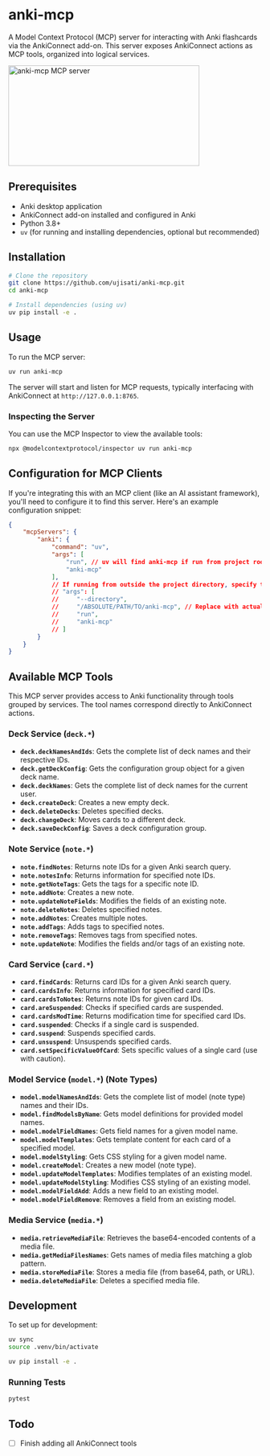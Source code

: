 # anki-mcp

A Model Context Protocol (MCP) server for interacting with Anki flashcards via the AnkiConnect add-on. This server exposes AnkiConnect actions as MCP tools, organized into logical services.

<a href="https://glama.ai/mcp/servers/@ujisati/anki-mcp">
  <img width="380" height="200" src="https://glama.ai/mcp/servers/@ujisati/anki-mcp/badge" alt="anki-mcp MCP server" />
</a>

## Prerequisites

- Anki desktop application
- AnkiConnect add-on installed and configured in Anki
- Python 3.8+
- `uv` (for running and installing dependencies, optional but recommended)

## Installation

```bash
# Clone the repository
git clone https://github.com/ujisati/anki-mcp.git
cd anki-mcp

# Install dependencies (using uv)
uv pip install -e .
```

## Usage

To run the MCP server:

```bash
uv run anki-mcp
```

The server will start and listen for MCP requests, typically interfacing with AnkiConnect at `http://127.0.0.1:8765`.

### Inspecting the Server

You can use the MCP Inspector to view the available tools:

```bash
npx @modelcontextprotocol/inspector uv run anki-mcp
```

## Configuration for MCP Clients

If you're integrating this with an MCP client (like an AI assistant framework), you'll need to configure it to find this server. Here's an example configuration snippet:

```json
{
    "mcpServers": {
        "anki": {
            "command": "uv",
            "args": [
                "run", // uv will find anki-mcp if run from project root
                "anki-mcp"
            ],
            // If running from outside the project directory, specify the path:
            // "args": [
            //     "--directory",
            //     "/ABSOLUTE/PATH/TO/anki-mcp", // Replace with actual path
            //     "run",
            //     "anki-mcp"
            // ]
        }
    }
}
```

## Available MCP Tools

This MCP server provides access to Anki functionality through tools grouped by services. The tool names correspond directly to AnkiConnect actions.

### Deck Service (`deck.*`)
- **`deck.deckNamesAndIds`**: Gets the complete list of deck names and their respective IDs.
- **`deck.getDeckConfig`**: Gets the configuration group object for a given deck name.
- **`deck.deckNames`**: Gets the complete list of deck names for the current user.
- **`deck.createDeck`**: Creates a new empty deck.
- **`deck.deleteDecks`**: Deletes specified decks.
- **`deck.changeDeck`**: Moves cards to a different deck.
- **`deck.saveDeckConfig`**: Saves a deck configuration group.

### Note Service (`note.*`)
- **`note.findNotes`**: Returns note IDs for a given Anki search query.
- **`note.notesInfo`**: Returns information for specified note IDs.
- **`note.getNoteTags`**: Gets the tags for a specific note ID.
- **`note.addNote`**: Creates a new note.
- **`note.updateNoteFields`**: Modifies the fields of an existing note.
- **`note.deleteNotes`**: Deletes specified notes.
- **`note.addNotes`**: Creates multiple notes.
- **`note.addTags`**: Adds tags to specified notes.
- **`note.removeTags`**: Removes tags from specified notes.
- **`note.updateNote`**: Modifies the fields and/or tags of an existing note.

### Card Service (`card.*`)
- **`card.findCards`**: Returns card IDs for a given Anki search query.
- **`card.cardsInfo`**: Returns information for specified card IDs.
- **`card.cardsToNotes`**: Returns note IDs for given card IDs.
- **`card.areSuspended`**: Checks if specified cards are suspended.
- **`card.cardsModTime`**: Returns modification time for specified card IDs.
- **`card.suspended`**: Checks if a single card is suspended.
- **`card.suspend`**: Suspends specified cards.
- **`card.unsuspend`**: Unsuspends specified cards.
- **`card.setSpecificValueOfCard`**: Sets specific values of a single card (use with caution).

### Model Service (`model.*`) (Note Types)
- **`model.modelNamesAndIds`**: Gets the complete list of model (note type) names and their IDs.
- **`model.findModelsByName`**: Gets model definitions for provided model names.
- **`model.modelFieldNames`**: Gets field names for a given model name.
- **`model.modelTemplates`**: Gets template content for each card of a specified model.
- **`model.modelStyling`**: Gets CSS styling for a given model name.
- **`model.createModel`**: Creates a new model (note type).
- **`model.updateModelTemplates`**: Modifies templates of an existing model.
- **`model.updateModelStyling`**: Modifies CSS styling of an existing model.
- **`model.modelFieldAdd`**: Adds a new field to an existing model.
- **`model.modelFieldRemove`**: Removes a field from an existing model.

### Media Service (`media.*`)
- **`media.retrieveMediaFile`**: Retrieves the base64-encoded contents of a media file.
- **`media.getMediaFilesNames`**: Gets names of media files matching a glob pattern.
- **`media.storeMediaFile`**: Stores a media file (from base64, path, or URL).
- **`media.deleteMediaFile`**: Deletes a specified media file.

## Development

To set up for development:

```bash
uv sync
source .venv/bin/activate

uv pip install -e .
```

### Running Tests

```bash
pytest
```

## Todo

- [ ] Finish adding all AnkiConnect tools